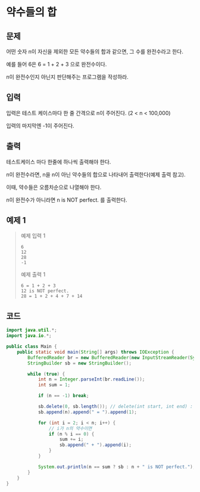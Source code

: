 # 약수들의 합

## 문제
어떤 숫자 n이 자신을 제외한 모든 약수들의 합과 같으면, 그 수를 완전수라고 한다.

예를 들어 6은 6 = 1 + 2 + 3 으로 완전수이다.

n이 완전수인지 아닌지 판단해주는 프로그램을 작성하라.

## 입력
입력은 테스트 케이스마다 한 줄 간격으로 n이 주어진다. (2 < n < 100,000)

입력의 마지막엔 -1이 주어진다.

## 출력
테스트케이스 마다 한줄에 하나씩 출력해야 한다.

n이 완전수라면, n을 n이 아닌 약수들의 합으로 나타내어 출력한다(예제 출력 참고).

이때, 약수들은 오름차순으로 나열해야 한다.

n이 완전수가 아니라면 n is NOT perfect. 를 출력한다.

## 예제 1

> 예제 입력 1
> ```
> 6
> 12
> 28
> -1
> ```
> 예제 출력 1
> ```
> 6 = 1 + 2 + 3
> 12 is NOT perfect.
> 28 = 1 + 2 + 4 + 7 + 14
> ```


## 코드
```java
import java.util.*;
import java.io.*;

public class Main {
    public static void main(String[] args) throws IOException {
        BufferedReader br = new BufferedReader(new InputStreamReader(System.in));
        StringBuilder sb = new StringBuilder();

        while (true) {
            int n = Integer.parseInt(br.readLine());
            int sum = 1;

            if (n == -1) break;

            sb.delete(0, sb.length()); // delete(int start, int end) : 시작 인덱스(start)부터 마지막 인덱스 - 1(end)까지 데이터 삭제
            sb.append(n).append(" = ").append(1);

            for (int i = 2; i < n; i++) {
                // i가 n의 약수이면
                if (n % i == 0) {
                    sum += i;
                    sb.append(" + ").append(i);
                }
            }

            System.out.println(n == sum ? sb : n + " is NOT perfect.");
        }
    }
}

```
